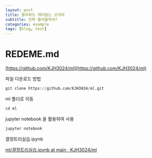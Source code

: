 ```yaml
---
layout: post
title: 들어와도 재미없는 곳이야
subtitle: 진짜 들어올꺼야?
categories: example
tags: [blog, test]
---
```


# REDEME.md

[https://github.com/KJH3024/ml](https://github.com/KJH3024/ml)

파일 다운로드 방법

```python
git clone https://github.com/KJH3024/ml.git
```

ml 폴더로 이동

```python
cd ml
```

jupyter notebook 을 활용하여 사용

```python
jupyter notebook
```

결정트리실습.ipynb

[ml/결정트리실습.ipynb at main · KJH3024/ml](https://github.com/KJH3024/ml/blob/main/%EA%B2%B0%EC%A0%95%ED%8A%B8%EB%A6%AC%EC%8B%A4%EC%8A%B5.ipynb)